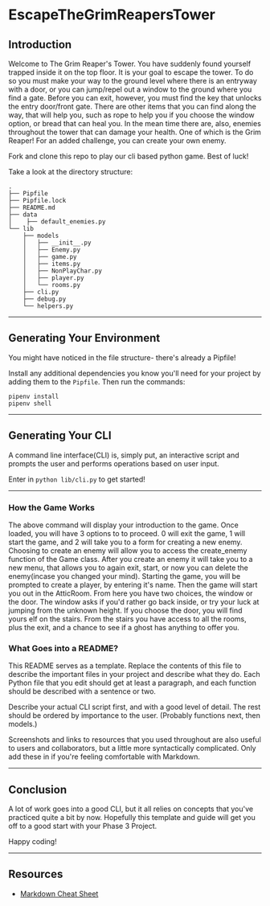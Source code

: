 # EscapeTheGrimReapersTower

## Introduction

Welcome to The Grim Reaper's Tower. You have suddenly found yourself trapped inside it on the top floor. It is your goal to escape the tower. To do so you must make your way to the ground level where there is an entryway with a door, or you can jump/repel out a window to the ground where you find a gate. Before you can exit, however, you must find the key that unlocks the entry door/front gate. 
There are other items that you can find along the way, that will help you, such as rope to help you if you choose the window option, or bread that can heal you.
In the mean time there are, also, enemies throughout the tower that can damage your health. One of which is the Grim Reaper! For an added challenge, you can create your own enemy.

Fork and clone this repo to play our cli based python game. Best of luck!

Take a look at the directory structure:

```console
.
├── Pipfile
├── Pipfile.lock
├── README.md
├── data
│    ├── default_enemies.py
└── lib
    ├── models
    │   ├── __init__.py
    │   ├── Enemy.py
    │   ├── game.py
    │   ├── items.py
    │   ├── NonPlayChar.py
    │   ├── player.py
    │   └── rooms.py
    ├── cli.py
    ├── debug.py
    └── helpers.py
```



---

## Generating Your Environment

You might have noticed in the file structure- there's already a Pipfile!

Install any additional dependencies you know you'll need for your project by
adding them to the `Pipfile`. Then run the commands:

```console
pipenv install
pipenv shell
```

---

## Generating Your CLI

A command line interface(CLI) is, simply put, an interactive script and prompts the user and performs operations based on user input.

Enter in `python lib/cli.py` to get started!


---
### How the Game Works

The above command will display your introduction to the game. Once loaded, you will have 3 options to to proceed. 0 will exit the game, 1 will start the game, and 2 will take you to a form for creating a new enemy.
Choosing to create an enemy will allow you to access the create_enemy function of the Game class. After you create an enemy it will take you to a new menu, that allows you to again exit, start, or now you can delete the enemy(incase you changed your mind).
Starting the game, you will be prompted to create a player, by entering it's name. Then the game will start you out in the AtticRoom. From here you have two choices, the window or the door. The window asks if you'd rather go back inside, or try your luck at jumping from the unknown height.
If you choose the door, you will find yours elf on the stairs. From the stairs you have access to all the rooms, plus the exit, and a chance to see if a ghost has anything to offer you.

### What Goes into a README?

This README serves as a template. Replace the contents of this file to describe
the important files in your project and describe what they do. Each Python file
that you edit should get at least a paragraph, and each function should be
described with a sentence or two.

Describe your actual CLI script first, and with a good level of detail. The rest
should be ordered by importance to the user. (Probably functions next, then
models.)

Screenshots and links to resources that you used throughout are also useful to
users and collaborators, but a little more syntactically complicated. Only add
these in if you're feeling comfortable with Markdown.

---

## Conclusion

A lot of work goes into a good CLI, but it all relies on concepts that you've
practiced quite a bit by now. Hopefully this template and guide will get you off
to a good start with your Phase 3 Project.

Happy coding!

---

## Resources

- [Markdown Cheat Sheet](https://www.markdownguide.org/cheat-sheet/)
